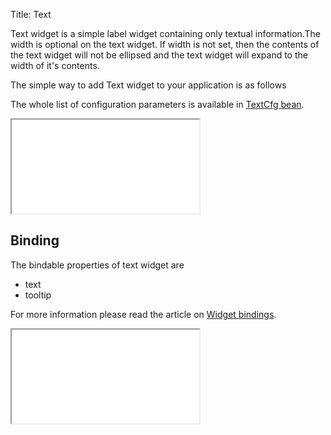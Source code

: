 Title: Text

Text widget is a simple label widget containing only textual information.The width is optional on the text widget. If width is not set, then the contents of the text widget will not be ellipsed and the text widget will expand to the width of it's contents.

The simple way to add Text widget to your application is as follows

<script src='%SNIPPETS_SERVER_URL%/snippets/github.com/ariatemplates/documentation-code/snippets/widgets/text/Snippet.tpl?tag=wgtTextSnippet1&lang=at&outdent=true'></script>

The whole list of configuration parameters is available in [TextCfg bean](http://ariatemplates.com/api/#aria.widgets.CfgBeans:TextCfg).

<iframe class='samples' src='%SNIPPETS_SERVER_URL%/samples/github.com/ariatemplates/documentation-code/samples/widgets/text/' ></iframe>

## Binding

The bindable properties of text widget are

* text
* tooltip

<script src='%SNIPPETS_SERVER_URL%/snippets/github.com/ariatemplates/documentation-code/snippets/widgets/text/Snippet.tpl?tag=wgtTextSnippet2&lang=at&outdent=true'></script>

For more information please read the article on [Widget bindings](widget_bindings).

<iframe class='samples' src='%SNIPPETS_SERVER_URL%/samples/github.com/ariatemplates/documentation-code/samples/widgets/text/binding/' ></iframe>